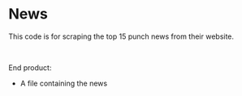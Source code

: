 # News
This code is for scraping the top 15 punch news from their website.

<br />

End product:
- A file containing the news

